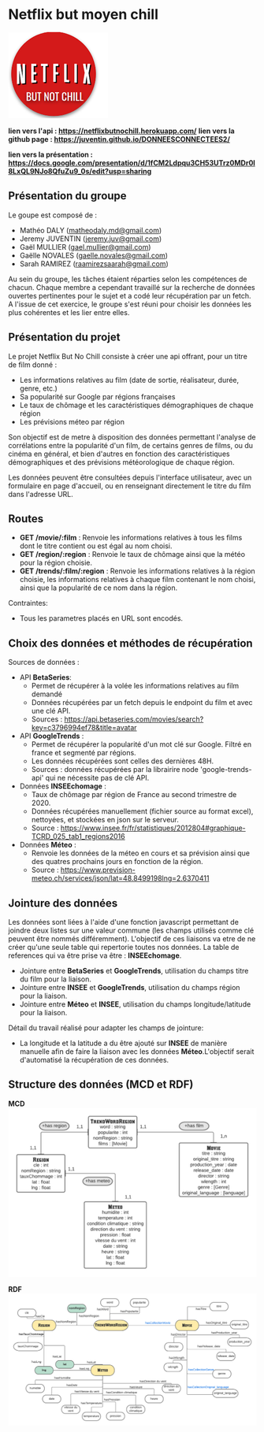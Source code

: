 # Netflix but moyen chill


![Netflix test](https://github.com/Juventin/DONNEESCONNECTEES2/blob/main/docs/img/logo.PNG)

**lien vers l'api : https://netflixbutnochill.herokuapp.com/**
**lien vers la github page : https://juventin.github.io/DONNEESCONNECTEES2/**

**lien vers la présentation : https://docs.google.com/presentation/d/1fCM2Ldpqu3CH53UTrz0MDr0l8LxQL9NJo8QfuZu9_0s/edit?usp=sharing**


## Présentation du groupe
Le goupe est composé de :
- Mathéo DALY (matheodaly.md@gmail.com)
- Jeremy JUVENTIN (jeremy.juv@gmail.com)
- Gaël MULLIER (gael.mullier@gmail.com)
- Gaëlle NOVALES (gaelle.novales@gmail.com)
- Sarah RAMIREZ (raamirezsaarah@gmail.com)

Au sein du groupe, les tâches étaient réparties selon les compétences de chacun.
Chaque membre a cependant travaillé sur la recherche de données ouvertes pertinentes pour le sujet et a codé leur récupération par un fetch. A l'issue de cet exercice, le groupe s'est réuni pour choisir les données les plus cohérentes et les lier entre elles.

## Présentation du projet
Le projet Netflix But No Chill consiste à créer une api offrant, pour un titre de film donné : 
- Les informations relatives au film (date de sortie, réalisateur, durée, genre, etc.)
- Sa popularité sur Google par régions françaises 
- Le taux de chômage et les caractéristiques démographiques de chaque région
- Les prévisions méteo par région

Son objectif est de metre à disposition des données permettant l'analyse de corrélations entre la popularité d'un film, de certains genres de films, ou du cinéma en général, et bien d'autres en fonction des caractéristiques démographiques et des prévisions météorologique de chaque région.

Les données peuvent être consultées depuis l'interface utilisateur, avec un formulaire en page d'accueil, ou en renseignant directement le titre du film dans l'adresse URL.

## Routes
  - **GET /movie/:film** : Renvoie les informations relatives à tous les films dont le titre contient ou est égal au nom choisi.
  - **GET /region/:region** : Renvoie le taux de chômage ainsi que la météo pour la région choisie.
  - **GET /trends/:film/:region** : Renvoie les informations relatives à la région choisie, les informations relatives à chaque film contenant le nom choisi, ainsi que la popularité de ce nom dans la région.

Contraintes: 
  - Tous les parametres placés en URL sont encodés. 

## Choix des données et méthodes de récupération
Sources de données :
- API **BetaSeries**:
  - Permet de récupérer à la volée les informations relatives au film demandé
  - Données récupérées par un fetch depuis le endpoint du film et avec une clé API.
  - Sources : https://api.betaseries.com/movies/search?key=c3796994ef78&title=avatar
- API **GoogleTrends** :
  - Permet de récupérer la popularité d'un mot clé sur Google. Filtré en france et segmenté par régions.
  - Les données récupérées sont celles des dernières 48H. 
  - Sources : données récupérées par la librairire node 'google-trends-api' qui ne nécessite pas de clé API.
- Données **INSEEchomage** :
  - Taux de chômage par région de France au second trimestre de 2020.
  - Données récupérées manuellement (fichier source au format excel), nettoyées, et stockées en json sur le serveur.
  - Source : https://www.insee.fr/fr/statistiques/2012804#graphique-TCRD_025_tab1_regions2016
- Données **Méteo** : 
  - Renvoie les données de la méteo en cours et sa prévision ainsi que des quatres prochains jours en fonction de la région. 
  - Source : https://www.prevision-meteo.ch/services/json/lat=48.8499198lng=2.6370411


## Jointure des données
Les données sont liées à l'aide d'une fonction javascript permettant de joindre deux listes sur une valeur commune (les champs utilisés comme clé peuvent être nommés différemment).
L'objectif de ces liaisons va etre de ne créer qu'une seule table qui repertorie toutes nos données. La table de references qui va être prise va être : **INSEEchomage**. 
  - Jointure entre **BetaSeries** et **GoogleTrends**, utilisation du champs titre du film pour la liaison. 
  - Jointure entre **INSEE** et **GoogleTrends**, utilisation du champs région pour la liaison.
  - Jointure entre **Méteo** et **INSEE**, utilisation du champs longitude/latitude pour la liaison.

Détail du travail réalisé pour adapter les champs de jointure: 
 - La longitude et la latitude a du être ajouté sur **INSEE** de manière manuelle afin de faire la liaison avec les données **Méteo**.L'objectif serait d'automatisé la récupération de ces données. 
 
 
## Structure des données (MCD et RDF) 

**MCD**
![MCD test](https://github.com/Juventin/DONNEESCONNECTEES2/blob/main/docs/img/Diagramme.png)

**RDF**
![RDF test](https://github.com/Juventin/DONNEESCONNECTEES2/blob/main/docs/img/RDF.png)

